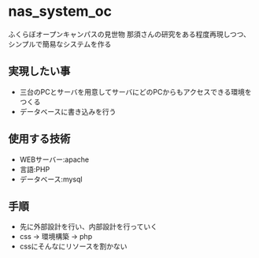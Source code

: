 # nas_system_oc
ふくらぼオープンキャンパスの見世物
那須さんの研究をある程度再現しつつ、シンプルで簡易なシステムを作る
## 実現したい事

* 三台のPCとサーバを用意してサーバにどのPCからもアクセスできる環境をつくる 
* データベースに書き込みを行う

## 使用する技術

* WEBサーバー:apache
* 言語:PHP
* データベース:mysql

## 手順

* 先に外部設計を行い、内部設計を行っていく
* css -> 環境構築 -> php
* cssにそんなにリソースを割かない
